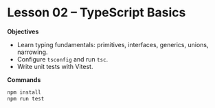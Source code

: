 # Lesson 02 – TypeScript Basics

**Objectives**
- Learn typing fundamentals: primitives, interfaces, generics, unions, narrowing.
- Configure `tsconfig` and run `tsc`.
- Write unit tests with Vitest.

**Commands**
```bash
npm install
npm run test
```

